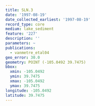 ```yaml
---
title: SLN.3
date: '1997-08-19'
date_collected_earliest: '1997-08-19'
record_type: core
medium: lake_sediment
feature: '227'
description: ''
parameters: ~
publications:
  - vanmetre_etal04
geo_error: 30.0
geometry: POINT (-105.0492 39.7475)
bbox:
  xmin: -105.0492
  ymin: 39.7475
  xmax: -105.0492
  ymax: 39.7475
longitude: -105.0492
latitude: 39.7475
---
```

